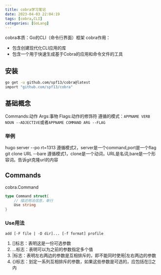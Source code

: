 ```yaml
---
title: cobra学习笔记
date: 2023-04-03 22:04:19
tags: [cobra,CLI]
categories: [GoLang]
---
```

cobra本质：Go的CLI（命令行界面）框架
cobra作用：
- 包含创建现代化CLI应用的库
- 包含一个用于快速生成基于Cobra的应用和命令文件的工具

## 安装
```bash
go get -u github.com/spf13/cobra@latest
import "github.com/spf13/cobra"
```

## 基础概念
Commands:动作
Args:事物
Flags:动作的修饰符
遵循的模式：`APPNAME VERB NOUN --ADJECTIVE`或者`APPNAME COMMAND ARG --FLAG`

### 举例
hugo server --po  rt=1313
遵循模式2，server是一个command,port是一个flag
git clone URL --bare
遵循模式1，clone是一个动词，URL是名词,bare是一个形容词。告诉git克隆url的内容

## Commands
cobra.Command
```go
type Command struct{
    // 描述用法信息，单行
    Use string
}
```
### Use用法
`add [-F file | -D dir]... [-f format] profile`
1. []标志：表明这是一份可选参数
2. ...标志：表明可以为之前的参数指定多个值
3. |标志：表明左右两边的参数是互相排斥的，即不能同时使用|左右两边的参数
4. {}标志：划定一系列互相排斥的参数，如果这些参数是可选的，应包括在[]之内

